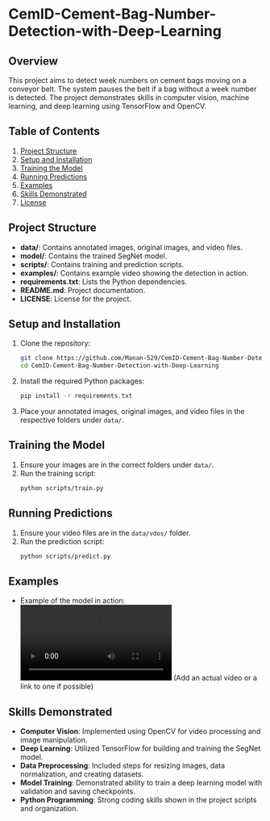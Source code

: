 # CemID-Cement-Bag-Number-Detection-with-Deep-Learning

## Overview
This project aims to detect week numbers on cement bags moving on a conveyor belt. The system pauses the belt if a bag without a week number is detected. The project demonstrates skills in computer vision, machine learning, and deep learning using TensorFlow and OpenCV.

## Table of Contents
1. [Project Structure](#project-structure)
2. [Setup and Installation](#setup-and-installation)
3. [Training the Model](#training-the-model)
4. [Running Predictions](#running-predictions)
5. [Examples](#examples)
6. [Skills Demonstrated](#skills-demonstrated)
7. [License](#license)

## Project Structure
- **data/**: Contains annotated images, original images, and video files.
- **model/**: Contains the trained SegNet model.
- **scripts/**: Contains training and prediction scripts.
- **examples/**: Contains example video showing the detection in action.
- **requirements.txt**: Lists the Python dependencies.
- **README.md**: Project documentation.
- **LICENSE**: License for the project.

## Setup and Installation
1. Clone the repository:
    ```sh
    git clone https://github.com/Manan-529/CemID-Cement-Bag-Number-Detection-with-Deep-Learning.git
    cd CemID-Cement-Bag-Number-Detection-with-Deep-Learning
    ```

2. Install the required Python packages:
    ```sh
    pip install -r requirements.txt
    ```

3. Place your annotated images, original images, and video files in the respective folders under `data/`.

## Training the Model
1. Ensure your images are in the correct folders under `data/`.
2. Run the training script:
    ```sh
    python scripts/train.py
    ```

## Running Predictions
1. Ensure your video files are in the `data/vdos/` folder.
2. Run the prediction script:
    ```sh
    python scripts/predict.py
    ```

## Examples
- Example of the model in action:
  ![Example Video](examples/example_video.mp4) (Add an actual video or a link to one if possible)

## Skills Demonstrated
- **Computer Vision**: Implemented using OpenCV for video processing and image manipulation.
- **Deep Learning**: Utilized TensorFlow for building and training the SegNet model.
- **Data Preprocessing**: Included steps for resizing images, data normalization, and creating datasets.
- **Model Training**: Demonstrated ability to train a deep learning model with validation and saving checkpoints.
- **Python Programming**: Strong coding skills shown in the project scripts and organization.
